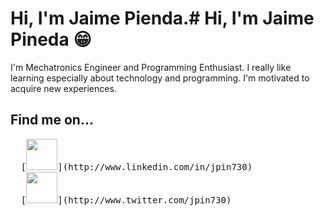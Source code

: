 # Hi, I'm Jaime Pienda.# Hi, I'm Jaime Pineda 😁

I'm Mechatronics Engineer and Programming Enthusiast. I really like learning especially about technology and programming. I'm motivated to acquire new experiences.

## Find me on...

<pre>
  [<img src="https://image.flaticon.com/icons/svg/174/174857.svg" width="50" height="50"/>](http://www.linkedin.com/in/jpin730)
  [<img src="https://image.flaticon.com/icons/svg/733/733579.svg" width="50" height="50"/>](http://www.twitter.com/jpin730)
</pre>
